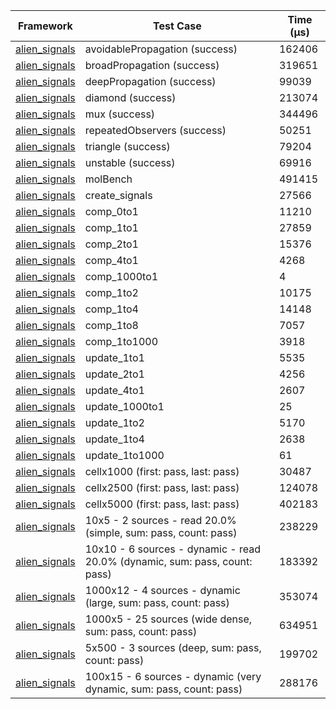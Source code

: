 | Framework | Test Case | Time (μs) |
| --- | --- | --- |
| [alien_signals](https://github.com/medz/alien-signals-dart) | avoidablePropagation (success) | 162406 |
| [alien_signals](https://github.com/medz/alien-signals-dart) | broadPropagation (success) | 319651 |
| [alien_signals](https://github.com/medz/alien-signals-dart) | deepPropagation (success) | 99039 |
| [alien_signals](https://github.com/medz/alien-signals-dart) | diamond (success) | 213074 |
| [alien_signals](https://github.com/medz/alien-signals-dart) | mux (success) | 344496 |
| [alien_signals](https://github.com/medz/alien-signals-dart) | repeatedObservers (success) | 50251 |
| [alien_signals](https://github.com/medz/alien-signals-dart) | triangle (success) | 79204 |
| [alien_signals](https://github.com/medz/alien-signals-dart) | unstable (success) | 69916 |
| [alien_signals](https://github.com/medz/alien-signals-dart) | molBench | 491415 |
| [alien_signals](https://github.com/medz/alien-signals-dart) | create_signals | 27566 |
| [alien_signals](https://github.com/medz/alien-signals-dart) | comp_0to1 | 11210 |
| [alien_signals](https://github.com/medz/alien-signals-dart) | comp_1to1 | 27859 |
| [alien_signals](https://github.com/medz/alien-signals-dart) | comp_2to1 | 15376 |
| [alien_signals](https://github.com/medz/alien-signals-dart) | comp_4to1 | 4268 |
| [alien_signals](https://github.com/medz/alien-signals-dart) | comp_1000to1 | 4 |
| [alien_signals](https://github.com/medz/alien-signals-dart) | comp_1to2 | 10175 |
| [alien_signals](https://github.com/medz/alien-signals-dart) | comp_1to4 | 14148 |
| [alien_signals](https://github.com/medz/alien-signals-dart) | comp_1to8 | 7057 |
| [alien_signals](https://github.com/medz/alien-signals-dart) | comp_1to1000 | 3918 |
| [alien_signals](https://github.com/medz/alien-signals-dart) | update_1to1 | 5535 |
| [alien_signals](https://github.com/medz/alien-signals-dart) | update_2to1 | 4256 |
| [alien_signals](https://github.com/medz/alien-signals-dart) | update_4to1 | 2607 |
| [alien_signals](https://github.com/medz/alien-signals-dart) | update_1000to1 | 25 |
| [alien_signals](https://github.com/medz/alien-signals-dart) | update_1to2 | 5170 |
| [alien_signals](https://github.com/medz/alien-signals-dart) | update_1to4 | 2638 |
| [alien_signals](https://github.com/medz/alien-signals-dart) | update_1to1000 | 61 |
| [alien_signals](https://github.com/medz/alien-signals-dart) | cellx1000 (first: pass, last: pass) | 30487 |
| [alien_signals](https://github.com/medz/alien-signals-dart) | cellx2500 (first: pass, last: pass) | 124078 |
| [alien_signals](https://github.com/medz/alien-signals-dart) | cellx5000 (first: pass, last: pass) | 402183 |
| [alien_signals](https://github.com/medz/alien-signals-dart) | 10x5 - 2 sources - read 20.0% (simple, sum: pass, count: pass) | 238229 |
| [alien_signals](https://github.com/medz/alien-signals-dart) | 10x10 - 6 sources - dynamic - read 20.0% (dynamic, sum: pass, count: pass) | 183392 |
| [alien_signals](https://github.com/medz/alien-signals-dart) | 1000x12 - 4 sources - dynamic (large, sum: pass, count: pass) | 353074 |
| [alien_signals](https://github.com/medz/alien-signals-dart) | 1000x5 - 25 sources (wide dense, sum: pass, count: pass) | 634951 |
| [alien_signals](https://github.com/medz/alien-signals-dart) | 5x500 - 3 sources (deep, sum: pass, count: pass) | 199702 |
| [alien_signals](https://github.com/medz/alien-signals-dart) | 100x15 - 6 sources - dynamic (very dynamic, sum: pass, count: pass) | 288176 |

